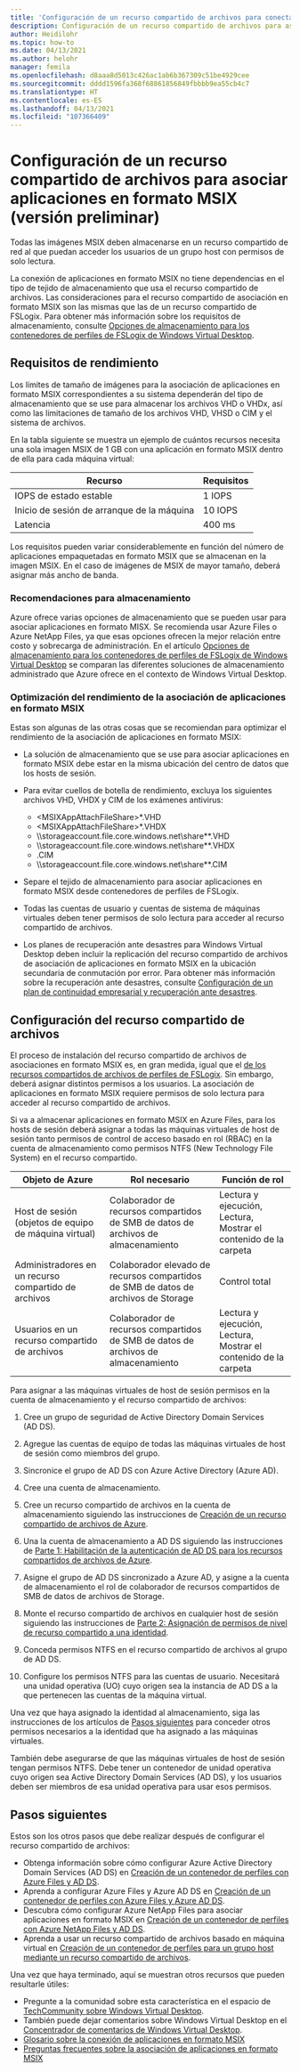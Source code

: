 ```yaml
---
title: 'Configuración de un recurso compartido de archivos para conectar aplicaciones en formato MSIX en Windows Virtual Desktop: Azure'
description: Configuración de un recurso compartido de archivos para asociar aplicaciones en formato MSIX en el contexto de Windows Virtual Desktop.
author: Heidilohr
ms.topic: how-to
ms.date: 04/13/2021
ms.author: helohr
manager: femila
ms.openlocfilehash: d8aaa8d5013c426ac1ab6b367309c51be4929cee
ms.sourcegitcommit: dddd1596fa368f68861856849fbbbb9ea55cb4c7
ms.translationtype: HT
ms.contentlocale: es-ES
ms.lasthandoff: 04/13/2021
ms.locfileid: "107366409"
---
```

# <a name="set-up-a-file-share-for-msix-app-attach"></a>Configuración de un recurso compartido de archivos para asociar aplicaciones en formato MSIX (versión preliminar)

Todas las imágenes MSIX deben almacenarse en un recurso compartido de red al que puedan acceder los usuarios de un grupo host con permisos de solo lectura.

La conexión de aplicaciones en formato MSIX no tiene dependencias en el tipo de tejido de almacenamiento que usa el recurso compartido de archivos. Las consideraciones para el recurso compartido de asociación en formato MSIX son las mismas que las de un recurso compartido de FSLogix. Para obtener más información sobre los requisitos de almacenamiento, consulte [Opciones de almacenamiento para los contenedores de perfiles de FSLogix de Windows Virtual Desktop](store-fslogix-profile.md).

## <a name="performance-requirements"></a>Requisitos de rendimiento

Los límites de tamaño de imágenes para la asociación de aplicaciones en formato MSIX correspondientes a su sistema dependerán del tipo de almacenamiento que se use para almacenar los archivos VHD o VHDx, así como las limitaciones de tamaño de los archivos VHD, VHSD o CIM y el sistema de archivos.

En la tabla siguiente se muestra un ejemplo de cuántos recursos necesita una sola imagen MSIX de 1 GB con una aplicación en formato MSIX dentro de ella para cada máquina virtual:

| Recurso             | Requisitos |
|----------------------|--------------|
| IOPS de estado estable    | 1 IOPS       |
| Inicio de sesión de arranque de la máquina | 10 IOPS      |
| Latencia              | 400 ms       |

Los requisitos pueden variar considerablemente en función del número de aplicaciones empaquetadas en formato MSIX que se almacenan en la imagen MSIX. En el caso de imágenes de MSIX de mayor tamaño, deberá asignar más ancho de banda.

### <a name="storage-recommendations"></a>Recomendaciones para almacenamiento

Azure ofrece varias opciones de almacenamiento que se pueden usar para asociar aplicaciones en formato MISX. Se recomienda usar Azure Files o Azure NetApp Files, ya que esas opciones ofrecen la mejor relación entre costo y sobrecarga de administración. En el artículo [Opciones de almacenamiento para los contenedores de perfiles de FSLogix de Windows Virtual Desktop](store-fslogix-profile.md) se comparan las diferentes soluciones de almacenamiento administrado que Azure ofrece en el contexto de Windows Virtual Desktop.

### <a name="optimize-msix-app-attach-performance"></a>Optimización del rendimiento de la asociación de aplicaciones en formato MSIX

Estas son algunas de las otras cosas que se recomiendan para optimizar el rendimiento de la asociación de aplicaciones en formato MSIX:

- La solución de almacenamiento que se use para asociar aplicaciones en formato MSIX debe estar en la misma ubicación del centro de datos que los hosts de sesión.
- Para evitar cuellos de botella de rendimiento, excluya los siguientes archivos VHD, VHDX y CIM de los exámenes antivirus:
   
    - <MSIXAppAttachFileShare\>\*.VHD
    - <MSIXAppAttachFileShare\>\*.VHDX
    - \\\\storageaccount.file.core.windows.net\\share\*\*.VHD
    - \\\\storageaccount.file.core.windows.net\\share\*\*.VHDX
    - <MSIXAppAttachFileShare>.CIM
    - \\\\storageaccount.file.core.windows.net\\share\*\*.CIM

- Separe el tejido de almacenamiento para asociar aplicaciones en formato MSIX desde contenedores de perfiles de FSLogix.
- Todas las cuentas de usuario y cuentas de sistema de máquinas virtuales deben tener permisos de solo lectura para acceder al recurso compartido de archivos.
- Los planes de recuperación ante desastres para Windows Virtual Desktop deben incluir la replicación del recurso compartido de archivos de asociación de aplicaciones en formato MSIX en la ubicación secundaria de conmutación por error. Para obtener más información sobre la recuperación ante desastres, consulte [Configuración de un plan de continuidad empresarial y recuperación ante desastres](disaster-recovery.md).

## <a name="how-to-set-up-the-file-share"></a>Configuración del recurso compartido de archivos

El proceso de instalación del recurso compartido de archivos de asociaciones en formato MSIX es, en gran medida, igual que el [de los recursos compartidos de archivos de perfiles de FSLogix](create-host-pools-user-profile.md). Sin embargo, deberá asignar distintos permisos a los usuarios. La asociación de aplicaciones en formato MSIX requiere permisos de solo lectura para acceder al recurso compartido de archivos.

Si va a almacenar aplicaciones en formato MSIX en Azure Files, para los hosts de sesión deberá asignar a todas las máquinas virtuales de host de sesión tanto permisos de control de acceso basado en rol (RBAC) en la cuenta de almacenamiento como permisos NTFS (New Technology File System) en el recurso compartido.

| Objeto de Azure                      | Rol necesario                                     | Función de rol                                  |
|-----------------------------------|--------------------------------------------------|-----------------------------------------------|
| Host de sesión (objetos de equipo de máquina virtual)| Colaborador de recursos compartidos de SMB de datos de archivos de almacenamiento          | Lectura y ejecución, Lectura, Mostrar el contenido de la carpeta  |
| Administradores en un recurso compartido de archivos              | Colaborador elevado de recursos compartidos de SMB de datos de archivos de Storage | Control total                                  |
| Usuarios en un recurso compartido de archivos               | Colaborador de recursos compartidos de SMB de datos de archivos de almacenamiento          | Lectura y ejecución, Lectura, Mostrar el contenido de la carpeta  |

Para asignar a las máquinas virtuales de host de sesión permisos en la cuenta de almacenamiento y el recurso compartido de archivos:

1. Cree un grupo de seguridad de Active Directory Domain Services (AD DS).

2. Agregue las cuentas de equipo de todas las máquinas virtuales de host de sesión como miembros del grupo.

3. Sincronice el grupo de AD DS con Azure Active Directory (Azure AD).

4. Cree una cuenta de almacenamiento.

5. Cree un recurso compartido de archivos en la cuenta de almacenamiento siguiendo las instrucciones de [Creación de un recurso compartido de archivos de Azure](../storage/files/storage-how-to-create-file-share.md#create-file-share).

6. Una la cuenta de almacenamiento a AD DS siguiendo las instrucciones de [Parte 1: Habilitación de la autenticación de AD DS para los recursos compartidos de archivos de Azure](../storage/files/storage-files-identity-ad-ds-enable.md#option-one-recommended-use-azfileshybrid-powershell-module).

7. Asigne el grupo de AD DS sincronizado a Azure AD, y asigne a la cuenta de almacenamiento el rol de colaborador de recursos compartidos de SMB de datos de archivos de Storage.

8. Monte el recurso compartido de archivos en cualquier host de sesión siguiendo las instrucciones de [Parte 2: Asignación de permisos de nivel de recurso compartido a una identidad](../storage/files/storage-files-identity-ad-ds-assign-permissions.md).

9. Conceda permisos NTFS en el recurso compartido de archivos al grupo de AD DS.

10. Configure los permisos NTFS para las cuentas de usuario. Necesitará una unidad operativa (UO) cuyo origen sea la instancia de AD DS a la que pertenecen las cuentas de la máquina virtual.

Una vez que haya asignado la identidad al almacenamiento, siga las instrucciones de los artículos de [Pasos siguientes](#next-steps) para conceder otros permisos necesarios a la identidad que ha asignado a las máquinas virtuales.

También debe asegurarse de que las máquinas virtuales de host de sesión tengan permisos NTFS. Debe tener un contenedor de unidad operativa cuyo origen sea Active Directory Domain Services (AD DS), y los usuarios deben ser miembros de esa unidad operativa para usar esos permisos.

## <a name="next-steps"></a>Pasos siguientes

Estos son los otros pasos que debe realizar después de configurar el recurso compartido de archivos:

- Obtenga información sobre cómo configurar Azure Active Directory Domain Services (AD DS) en [Creación de un contenedor de perfiles con Azure Files y AD DS](create-file-share.md).
- Aprenda a configurar Azure Files y Azure AD DS en [Creación de un contenedor de perfiles con Azure Files y Azure AD DS](create-profile-container-adds.md).
- Descubra cómo configurar Azure NetApp Files para asociar aplicaciones en formato MSIX en [Creación de un contenedor de perfiles con Azure NetApp Files y AD DS](create-fslogix-profile-container.md).
- Aprenda a usar un recurso compartido de archivos basado en máquina virtual en [Creación de un contenedor de perfiles para un grupo host mediante un recurso compartido de archivos](create-host-pools-user-profile.md).

Una vez que haya terminado, aquí se muestran otros recursos que pueden resultarle útiles:

- Pregunte a la comunidad sobre esta característica en el espacio de [TechCommunity sobre Windows Virtual Desktop](https://techcommunity.microsoft.com/t5/Windows-Virtual-Desktop/bd-p/WindowsVirtualDesktop).
- También puede dejar comentarios sobre Windows Virtual Desktop en el [Concentrador de comentarios de Windows Virtual Desktop](https://support.microsoft.com/help/4021566/windows-10-send-feedback-to-microsoft-with-feedback-hub-app).
- [Glosario sobre la conexión de aplicaciones en formato MSIX](app-attach-glossary.md)
- [Preguntas frecuentes sobre la asociación de aplicaciones en formato MSIX](app-attach-faq.md)
